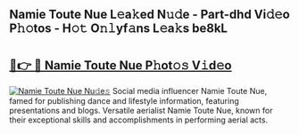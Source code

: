 ## Namie Toute Nue L𝚎a𝚔ed N𝚞𝚍e - Part-dhd Vi𝚍𝚎o P𝚑𝚘tos - H𝚘𝚝 O𝚗𝚕yf𝚊ns L𝚎a𝚔s be8kL

# <h2><a href="http://kfe14v.oniu.top/?m=Namie+Toute+Nue">🔗👉 🔴 Namie Toute Nue P𝚑ot𝚘𝚜 V𝚒d𝚎o</a></h2>

[![Namie Toute Nue Nu𝚍e𝚜](https://i.imgur.com/0qMVB7G.gif)](http://kfe14v.oniu.top/?m=Namie+Toute+Nue)
Social media influencer Namie Toute Nue, famed for publishing dance and lifestyle information, featuring presentations and blogs. Versatile aerialist Namie Toute Nue, known for their exceptional skills and accomplishments in performing aerial acts.  
